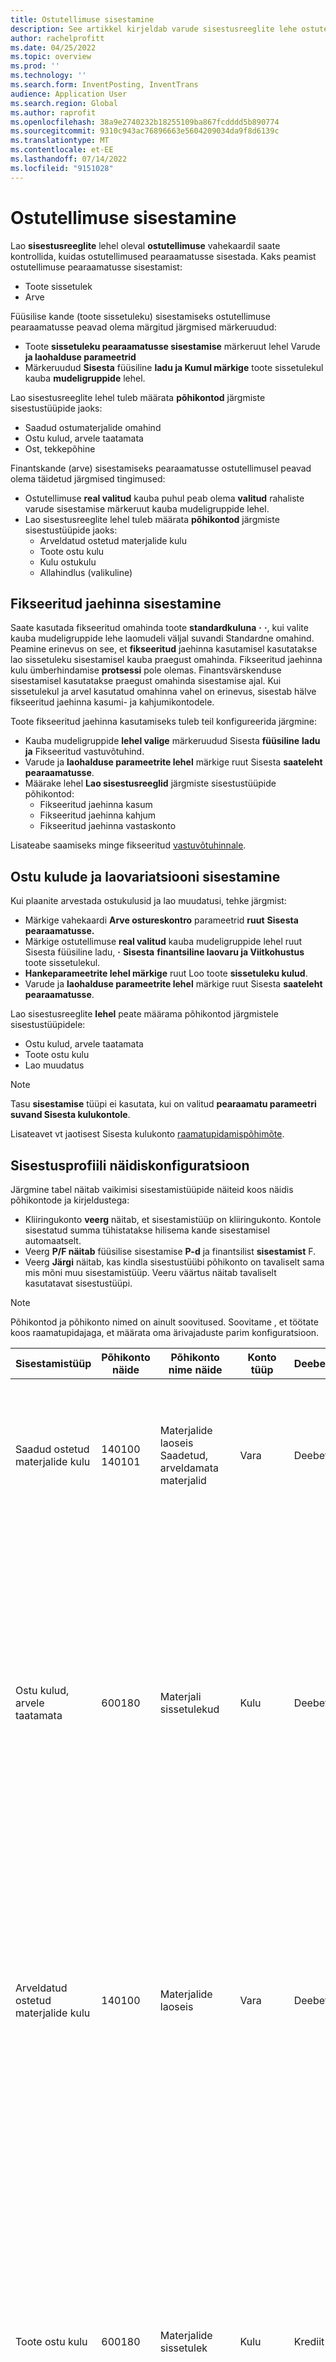 ```yaml
---
title: Ostutellimuse sisestamine
description: See artikkel kirjeldab varude sisestusreeglite lehe ostutellimuste vahekaarti.
author: rachelprofitt
ms.date: 04/25/2022
ms.topic: overview
ms.prod: ''
ms.technology: ''
ms.search.form: InventPosting, InventTrans
audience: Application User
ms.search.region: Global
ms.author: raprofit
ms.openlocfilehash: 38a9e2740232b18255109ba867fcdddd5b890774
ms.sourcegitcommit: 9310c943ac76896663e5604209034da9f8d6139c
ms.translationtype: MT
ms.contentlocale: et-EE
ms.lasthandoff: 07/14/2022
ms.locfileid: "9151028"
---
```

# <a name="purchase-order-posting"></a>Ostutellimuse sisestamine

Lao **sisestusreeglite** lehel oleval **ostutellimuse** vahekaardil saate kontrollida, kuidas ostutellimused pearaamatusse sisestada. Kaks peamist ostutellimuse pearaamatusse sisestamist: 

- Toote sissetulek
- Arve

Füüsilise kande (toote sissetuleku) sisestamiseks ostutellimuse pearaamatusse peavad olema märgitud järgmised märkeruudud:

- Toote **sissetuleku pearaamatusse sisestamise** märkeruut lehel Varude **ja laohalduse parameetrid**
- Märkeruudud **Sisesta** füüsiline **ladu ja Kumul märkige** toote sissetulekul kauba **mudeligruppide** lehel.

Lao sisestusreeglite lehel tuleb määrata **põhikontod** järgmiste sisestustüüpide jaoks:

- Saadud ostumaterjalide omahind
- Ostu kulud, arvele taatamata
- Ost, tekkepõhine

Finantskande (arve) sisestamiseks pearaamatusse ostutellimusel peavad olema täidetud järgmised tingimused:

- Ostutellimuse **real valitud** kauba puhul peab olema **valitud** rahaliste varude sisestamise märkeruut kauba mudeligruppide lehel.
- Lao sisestusreeglite lehel tuleb määrata **põhikontod** järgmiste sisestustüüpide jaoks:
  - Arveldatud ostetud materjalide kulu
  - Toote ostu kulu
  - Kulu ostukulu
  - Allahindlus (valikuline)

## <a name="fixed-receipt-price-posting"></a>Fikseeritud jaehinna sisestamine

Saate kasutada fikseeritud omahinda toote **standardkuluna** **·** **·**, kui valite kauba mudeligruppide lehe laomudeli väljal suvandi Standardne omahind. Peamine erinevus on see, et **fikseeritud** jaehinna kasutamisel kasutatakse lao sissetuleku sisestamisel kauba praegust omahinda. Fikseeritud jaehinna kulu ümberhindamise **protsessi** pole olemas. Finantsvärskenduse sisestamisel kasutatakse praegust omahinda sisestamise ajal. Kui sissetulekul ja arvel kasutatud omahinna vahel on erinevus, sisestab hälve fikseeritud jaehinna kasumi- ja kahjumikontodele.

Toote fikseeritud jaehinna kasutamiseks tuleb teil konfigureerida järgmine:

- Kauba mudeligruppide **lehel valige** märkeruudud Sisesta **füüsiline** **ladu ja** Fikseeritud vastuvõtuhind. 
- Varude ja **laohalduse parameetrite lehel** märkige ruut Sisesta **saateleht pearaamatusse**.
- Määrake lehel **Lao sisestusreeglid** järgmiste sisestustüüpide põhikontod:
  - Fikseeritud jaehinna kasum
  - Fikseeritud jaehinna kahjum
  - Fikseeritud jaehinna vastaskonto

Lisateabe saamiseks minge fikseeritud [vastuvõtuhinnale](/supply-chain/cost-management/fixed-receipt-price.md).

## <a name="purchase-charges-and-stock-variation-posting"></a>Ostu kulude ja laovariatsiooni sisestamine

Kui plaanite arvestada ostukulusid ja lao muudatusi, tehke järgmist:

- Märkige vahekaardi **Arve ostureskontro** parameetrid **ruut** **Sisesta pearaamatusse.**
- Märkige ostutellimuse **real valitud** kauba mudeligruppide lehel ruut Sisesta füüsiline ladu, **·** **Sisesta** **finantsiline laovaru ja Viitkohustus** toote sissetulekul.
- **Hankeparameetrite lehel märkige** ruut Loo toote **sissetuleku kulud**.
- Varude ja **laohalduse parameetrite lehel** märkige ruut Sisesta **saateleht pearaamatusse**.

Lao sisestusreeglite **lehel** peate määrama põhikontod järgmistele sisestustüüpidele:

- Ostu kulud, arvele taatamata
- Toote ostu kulu
- Lao muudatus

> [!NOTE]
> Tasu **sisestamise** tüüpi ei kasutata, kui on valitud **pearaamatu parameetri suvand Sisesta kulukontole**.

Lisateavet vt jaotisest Sisesta kulukonto [raamatupidamispõhimõte](/supply-chain/cost-management/post-to-charge-account-accounting-principle.md).

## <a name="sample-posting-profile-configuration"></a>Sisestusprofiili näidiskonfiguratsioon

Järgmine tabel näitab vaikimisi sisestamistüüpide näiteid koos näidis põhikontode ja kirjeldustega:

- Kliiringukonto **veerg** näitab, et sisestamistüüp on kliiringukonto. Kontole sisestatud summa tühistatakse hilisema kande sisestamisel automaatselt. 
- Veerg **P/F näitab** füüsilise sisestamise **P-d** ja finantsilist **sisestamist** F. 
- Veerg **Järgi** näitab, kas kindla sisestustüübi põhikonto on tavaliselt sama mis mõni muu sisestamistüüp. Veeru väärtus näitab tavaliselt kasutatavat sisestustüüpi.

> [!NOTE]
> Põhikontod ja põhikonto nimed on ainult soovitused. Soovitame<!--note from editor: Via Writing Style Guide.--> , et töötate koos raamatupidajaga, et määrata oma ärivajaduste parim konfiguratsioon.


| Sisestamistüüp | Põhikonto näide | Põhikonto nime näide | Konto tüüp | Deebet/kreedit? | Kliiringukonto | Ette/tagasi | Järgnema | Kirjeldus |
|--------------|---------------------|-------------------------|----------------|----------------|--------------------|----|----------|-----------|
| Saadud ostetud materjalide kulu | 140100</br>140101 | Materjalide laoseis</br>Saadetud, arveldamata materjalid | Vara | Deebet | Jah | P | Arveldatud ostetud materjalide kulu | Kasutatakse ostutellimuse toote sissetuleku sisestamisel, vastaskontoks on ostu kulu, arvelt eemaldamata. Selle konto summa tühistatakse ostutellimuse arve sisestamisel. |
| Ostu kulud, arvele taatamata | 600180 | Materjali sissetulekud | Kulu | Deebet | Jah | P | |Kasutatakse ostutellimuse toote sissetuleku sisestamisel. Sissetuleku jaoks luuakse kaks kannet ostuhinna hälvete jälgimiseks, kui kasutatakse standardkulu. Esimese kande vastaskontoks on ostu viitvõlg. Teise kande vastaskonto on saadud materjalide omahinna ja ostuhinna hälbe kontode summa. Sellele kontole sisestatud summad tühistatakse ostutellimuse arve sisestamisel. |
| Arveldatud ostetud materjalide kulu | 140100 | Materjalide laoseis | Vara | Deebet | Nr | R  |Saadud ostetud materjalide kulu | Kasutatakse ostutellimuse arve sisestamisel. Selle konto vastaskonto on toote ostu kulu. See konto tähistab teie bilansikonto varusid. Kasutatav konto on tavaliselt sama, mida kasutatakse tarnitud ühikute omahinna ja müügitellimuse arveldatud ühikute omahinna puhul. |
| Toote ostu kulu | 600180 | Materjalide sissetulek | Kulu | Krediit | Jah | R  | |Kasutatakse ostutellimuse arve sisestamisel. Arve jaoks luuakse kaks kannet ostuhinna hälvete jälgimiseks, kui kasutatakse standardkulu. Selle konto vastaskonto on Ostu kulu, arveldamata konto, mida kasutatakse sissetuleku sisestamisel ja mis tühistatakse arve sisestamisel. Tähistab arveldamisel ostetud varude kulusid, mis ei kajastu bilansi laokontol. See on kasumi ja kahjumi sisestamine ostuhinna hälbe jaoks, mis on kõige sagedamini kasutatavad standardkulu kauba ostudes.|
| Fikseeritud jaehinna kasum (ost, fikseeritud jaehinna kasum*) | 510310 | Ostuhinna erinevus | Kulu | Krediit | Nr | R | Fikseeritud jaehinna kahjum | Kasutatakse ostutellimuse arve sisestamisel ning arveldatud hinna ja kauba vaikekulu vahel on erinevus. Seda kontot kasutatakse siis, kui erinevus on suurem. Selle konto vastaskonto on fikseeritud jaehinna vastaskonto. |
| Fikseeritud jaehinna kahjum (ost, fikseeritud jaehinna kahjum*) | 510310 | Ostuhinna erinevus | Kulu | Deebet | Nr | R | Fikseeritud jaehinna kasum | Kasutatakse ostutellimuse arve sisestamisel ning arveldatud hinna ja kauba vaikekulu vahel on erinevus. Seda kontot kasutatakse siis, kui erinevus on väiksem. Selle konto vastaskonto on fikseeritud jaehinna vastaskonto. |
| Fikseeritud jaehinna vastaskonto (ost, fikseeritud jaehinna vastaskonto*) | 140900 | Lao muudatus | Vara | Mõlemad | Nr | R  | |Kasutatakse ostutellimuse arve sisestamisel ning arveldatud hinna ja kauba vaikekulu vahel on erinevus. See konto on vastaskonto fikseeritud jaehinna kasumi- ja kahjumikontodele. |
| Tasu | – | – | – | – | – | – | – | Seda kontot enam ei kasutata. Kasutage selle asemel lao muudatust. |
| Lao muudatus | 600170 | Lao muudatus | Kulu | Krediit | Nr | Mõlemad | | Seda kontot kasutatakse siis, kui: <ul><li>Toote sissetuleku ja arve ühikuhinnad on erinevad.</li><li>Kulud sisestatakse kaubale.</li><li>Kaudsed kulud on olnud<!--note from editor: Edit okay?--> Lisati ostetud kaupadele. </li><li>Selle konto vastaskonto on ostu kulu, arvele lisamata konto.</li></ul> |
| Ost, tekkepõhine | 200140 | Tekkepõhised ostud | Kohustus | Krediit | Y | P | |Kasutatakse ostutellimuse toote sissetuleku sisestamisel ja ostusummade lisandumise valiku lubamisel. |
| Tekkepõhine käibemaks sissetulekul | 250500 | Viitmaks | Kohustus | Krediit | Y | Mõlemad  | |Seda kontot kasutatakse siis, kui valite **varude ja laohalduse** **parameetrites** suvandi Sisesta füüsiline maks ning teil on ostutellimus koos maksuga. Summa sisestatakse ostutellimuse füüsilisel uuendamisel (toote sissetulekul) ja tühistatakse, kui sisestate ostutellimuse finantsiliselt (arve). |
| Põhivara sissetulek (Põhivara deebet*) | 180100 | Materiaalsed põhivarad | Vara | Deebet | E | Mõlemad | Mõlemad | Seda kontot kasutatakse siis, kui valite põhivarade ostutellimuse real valiku. Ostutellimuse integreerimine on konfigureeritud põhivara soetuseks toote sissetulekul või arvel. Lisateavet põhivara ostutellimuse integreerimise kohta vt varade soetamine [hanke kaudu](/fixed-assets/acquire-assets-procurement). |
| Kulu ostukulu | 618900 | Mitmesugused kulud | Kulu | Deebet | E | Mõlemad | |Kasutatakse toote sissetuleku või arve sisestamisel ostutellimusele, kus kaubad ei ole ladustatud või kasutatakse hankekategooriat. |
| Ettemaks | 132190 | Ettemakstud kulu | Vara | Deebet | E | Mõlemad | | Kasutatakse ettemaksuarve töötlemisel ostutellimusel. |


\* Sulgudes kuvatud väärtused tähistavad väärtust, mida kasutatakse **kandelehe kande** **väljal Sisestustüüp**. Sisestustüüpi saate **vaadata** vahekaardi **Üldine** lehel Kande **kanded**.

## <a name="fixed-asset-posting-with-purchase-orders"></a>Põhivara sisestamine ostutellimustega

Kui kasutate moodulit **Põhivarad** ja plaanite põhivarasid ostutellimuste kaudu osta, **·** **·** **peate konfigureerima põhivara sissetuleku sisestustüübi vahekaardi Lao sisestusreeglid vahekaardil** Ostutellimus. Lisateabe saamiseks minge põhivarade integreerimisesse ning [looge ja](/fixed-assets/fixed-asset-integration.md) soege [varad Ostureskontrost](/fixed-assets/tasks/create-acquire-assets-accounts-payable.md).

## <a name="prepayment-purchase-order-invoice-posting"></a>Ettemaksu ostutellimuse arve sisestamine

Kui te kavatsete ostutellimuste **puhul** kasutada ettemaksuarve funktsiooni, **·** **peab** lao sisestusreeglite lehe ostutellimuse vahekaardil olema valitud ettemakse **sisestamistüüp.** Lisateavet vt ettemaksuarvete [vs. ettemaksete kohta](/accounts-payable/prepayments-invoices-vs-prepayments.md).

## <a name="purchase-requisition-and-purchase-order-confirmation-posting"></a>Ostutaotluse ja ostutellimuse kinnituse sisestamine

Ostutaotlusi ja ostutellimuse kinnitusi saab konfigureerida ka eelpandiõiguste ja pandiõiguste sisestamiseks pearaamatusse. Neid sisestusi kontrollib sisestamisdefinitsioon. Lisateabe saamiseks minge ostutellimuse [pandiõiguste kohta](/dynamicsax-2012/appuser-itpro/about-purchase-order-encumbrances).

## <a name="procurement-category-posting"></a>Hankekategooria sisestamine

Kõigi kaupade, kaubagrupi või üksiku kauba varude sisestamise seadistamise alternatiivina saate seadistada kategooriaid ja kontrollida pearaamatu sisestamist hankekategooriate kaupa. Lisateavet kategooriate seadistamise ja nende toodetele määramise kohta leiate käesoleva artikli varasemast [sisestusprofiili](#sample-posting-profile-configuration) konfiguratsioonist.

Ostutellimuste või hankija arvetega kategooriate **kasutamisel** **peab kategooriahierarhia olema määratud kategooriakategooria hierarhia tüübile kategooriahierarhia rolli määrangute** lehel.

### <a name="vendor-invoices-with-procurement-categories"></a>Hankija arved hankekategooriatega

Kui teie organisatsioon kasutab ostutellimusi mõne ostu, mitte teiste jaoks, saate töödelda mitteostutellimusega seotud arveid erinevatel viisidel. See hõlmab töölehti **Ostureskontros** **või lehte Ootel** hankija arved, mida kasutatakse ostutellimuste arvete loomiseks. Arvete loomisel mitteostutellimusega seotud arvetele peate looma hankekategooriad iga kulutüübi jaoks. Kategooria tuleb lehel Lao sisestamise profiilid vastendada õige **kulukontoga**.

Kategooriate täpne arv erineb kulukontode arvu alusel, mida kasutate oma arvete sisestamiseks. Vajate vähemalt üht hankekategooriat igale põhikontole, mille jaoks te ostutellimuse mitte-arveid kulute. Ühe põhikonto jaoks saab kasutada mitut kategooriat. See võib olla kasulik kasutatavuse, otsitavuse ja aruandluse jaoks teie kulusid.

### <a name="benefits-of-using-procurement-categories-for-vendor-invoices"></a>Hankija arvete hankekategooriate kasutamise eelised

Mõned hankija arvete hankekategooriate kasutamise eelised on järgmised.

- Kooskõlaline kasutajakogemus: kui konfigureerite hankekategooriaid kõigile nendega seotud mitteostutellimusega seotud kuludele, **võivad kasutajad saada teavet ühe arveldamisprotsessi kohta, kasutades lehte Ootel** hankija arved.
- Täiustatud aruandluskogemus: kui konfigureerite hankekategooriaid kõigile kaupadele ja kõigile nendega seotud mitteostutellimustele, analüüsib hankekulu aruanne kulumist hankija, kategooria jne alusel.
- Kooskõlaline töövoog: kui **kasutate ootel** hankija arveid kõikide arvete töötlemiseks, saate luua ühtse töövoo ja kinnitusprotsessi, kasutades üht töövoogu.

## <a name="consignment-inventory-posting"></a>Veose varude sisestamine

Veose kaubavaru kasutab sama pearaamatu sisestamist nagu teised ostetud kaubad. Võtmeerinevus on see, et varude kätte saades ei kirjendata ühtegi pearaamatu kannet. Omaniku üleviimine organisatsioonile varude **omaniku** muudatuste töölehe sisestamisel luuakse kanne kauba kulu kirjendamiseks. Lisateabe saamiseks minge saadetise [seadistama](/supply-chain/inventory/consignment.md).
